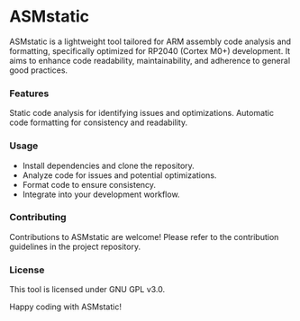 # ASMstatic
ASMstatic is a lightweight tool tailored for ARM assembly code analysis and formatting, specifically optimized for RP2040 (Cortex M0+) development. It aims to enhance code readability, maintainability, and adherence to general good practices.

### Features
Static code analysis for identifying issues and optimizations.
Automatic code formatting for consistency and readability.

### Usage
 - Install dependencies and clone the repository.
 - Analyze code for issues and potential optimizations.
 - Format code to ensure consistency.
 - Integrate into your development workflow.

### Contributing
Contributions to ASMstatic are welcome! Please refer to the contribution guidelines in the project repository.

### License
This tool is licensed under GNU GPL v3.0.

Happy coding with ASMstatic!